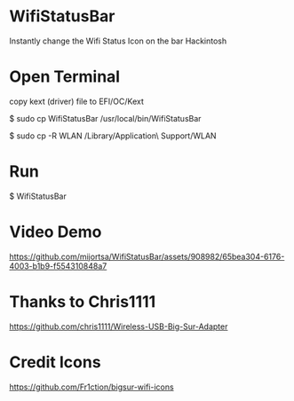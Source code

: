 # WifiStatusBar
Instantly change the Wifi Status Icon on the bar Hackintosh

# Open Terminal 

copy kext (driver) file to EFI/OC/Kext

$ sudo cp WifiStatusBar /usr/local/bin/WifiStatusBar

$ sudo cp -R WLAN /Library/Application\ Support/WLAN

# Run

$ WifiStatusBar


# Video Demo

https://github.com/mijortsa/WifiStatusBar/assets/908982/65bea304-6176-4003-b1b9-f554310848a7

# Thanks to Chris1111

https://github.com/chris1111/Wireless-USB-Big-Sur-Adapter
# Credit Icons 
https://github.com/Fr1ction/bigsur-wifi-icons
